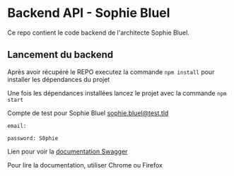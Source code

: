 # Backend API - Sophie Bluel

Ce repo contient le code backend de l'architecte Sophie Bluel. 

## Lancement du backend

Après avoir récupéré le REPO executez la commande `npm install` pour installer les dépendances du projet

Une fois les dépendances installées lancez le projet avec la commande `npm start`

Compte de test pour Sophie Bluel
sophie.bluel@test.tld
```
email: 

password: S0phie 
```
Lien pour voir la
[documentation Swagger](http://localhost:5678/api-docs/)

Pour lire la documentation, utiliser Chrome ou Firefox
